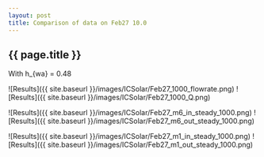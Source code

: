 ```yaml
---
layout: post
title: Comparison of data on Feb27 10.0
---
```

{{ page.title }}
-----------------
With h_{wa} = 0.48

![Results]({{ site.baseurl }}/images/ICSolar/Feb27_1000_flowrate.png) ![Results]({{ site.baseurl }}/images/ICSolar/Feb27_1000_Q.png)

![Results]({{ site.baseurl }}/images/ICSolar/Feb27_m6_in_steady_1000.png) ![Results]({{ site.baseurl }}/images/ICSolar/Feb27_m6_out_steady_1000.png)

![Results]({{ site.baseurl }}/images/ICSolar/Feb27_m1_in_steady_1000.png) ![Results]({{ site.baseurl }}/images/ICSolar/Feb27_m1_out_steady_1000.png)

